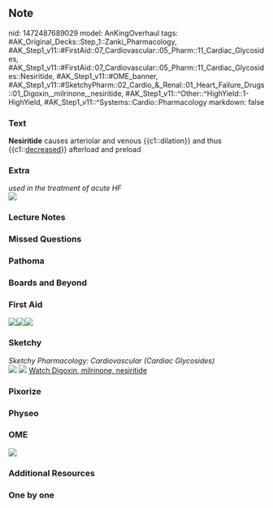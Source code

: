 ## Note
nid: 1472487689029
model: AnKingOverhaul
tags: #AK_Original_Decks::Step_1::Zanki_Pharmacology, #AK_Step1_v11::#FirstAid::07_Cardiovascular::05_Pharm::11_Cardiac_Glycosides, #AK_Step1_v11::#FirstAid::07_Cardiovascular::05_Pharm::11_Cardiac_Glycosides::Nesiritide, #AK_Step1_v11::#OME_banner, #AK_Step1_v11::#SketchyPharm::02_Cardio_&_Renal::01_Heart_Failure_Drugs::01_Digoxin,_milrinone,_nesiritide, #AK_Step1_v11::^Other::^HighYield::1-HighYield, #AK_Step1_v11::^Systems::Cardio::Pharmacology
markdown: false

### Text
<div>
  <b>Nesiritide</b> causes arteriolar and venous {{c1::dilation}}
  and thus {{c1::<u>decreased</u>}} afterload and preload
</div>

### Extra
<div>
  <i>used in the treatment of acute HF</i>
</div>
<div><img src="paste-425682798641724.jpg"></div>

### Lecture Notes


### Missed Questions


### Pathoma


### Boards and Beyond


### First Aid
<div><img src="paste-85959475462147.jpg"><img src=
"paste-84082574753795.jpg"><img src=
"paste-88450556493827.jpg"></div>

### Sketchy
<div>
  <i>Sketchy Pharmacology: Cardiovascular (Cardiac Glycosides)</i>
</div><img src=
"Screen%20Shot%202019-09-18%20at%209.35.05%20AM.png"> <img src=
"Screen%20Shot%202019-09-18%20at%209.35.10%20AM.png"> <a href=
"https://dashboard.sketchy.com/study/medical/courses/medical-pharmacology/units/medical-pharmacology-cardiovascular-renal/videos/medical-pharmacology-cardiovascular-and-renal-heart-failure-drugs-digoxin?utm_source=anki&utm_medium=partnership&utm_campaign=february_update&utm_content=medical">
Watch Digoxin, milrinone, nesiritide</a>

### Pixorize


### Physeo


### OME
<div class="ome-widget">
  <a href="https://onlinemeded.org?ref=anki"><img src=
  "_OME_AnkiFlashcards_General_7.png"></a>
</div>

### Additional Resources


### One by one

